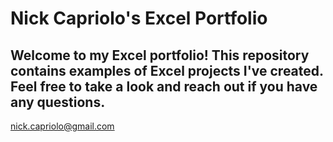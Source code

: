 # Nick Capriolo's Excel Portfolio


## Welcome to my Excel portfolio! This repository contains examples of Excel projects I've created. Feel free to take a look and reach out if you have any questions.
nick.capriolo@gmail.com
